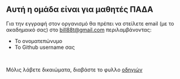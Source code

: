 ## Αυτή η ομάδα είναι για μαθητές ΠΑΔΑ

Για την εγγραφή στον οργανισμό θα πρέπει να στείλετε email (με το ακαδημαικό σας) στο bill88t@gmail.com περιλαμβάνοντας:
 - Το ονοματεπώνυμο
 - Το Github username σας

<br />

Μόλις λάβετε δικαιώματα, διαβάστε το φυλλο [οδηγιών](https://github.com/PADA-Students/Workflow/blob/main/README.md)

